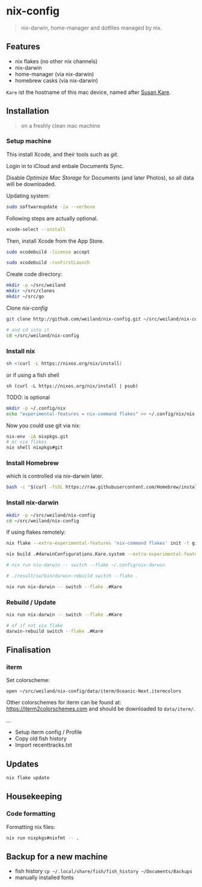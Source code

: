 # nix-config

> nix-darwin, home-manager and dotfiles managed by nix.

## Features

- nix flakes (no other nix channels)
- nix-darwin
- home-manager (via nix-darwin)
- homebrew casks (via nix-darwin)

`Kare` ist the hostname of this mac device, named after [Susan Kare](https://en.wikipedia.org/wiki/Susan_Kare).

## Installation

> on a freshly clean mac machine

### Setup machine


This install Xcode, and their tools such as *git*.

Login in to iCloud and enbale Documents Sync.

Disable *Optimize Mac Storage* for Documents (and later Photos), so all data will be downloaded.

Updating system:

```bash
sudo softwareupdate -ia --verbose
```

Following steps are actually optional.

```bash
xcode-select --install
```

Then, install Xcode from the App Store.

```bash
sudo xcodebuild -license accept
```

```bash
sudo xcodebuild -runFirstLaunch
```

Create code directory:

```bash
mkdir -p ~/src/weiland
mkdir ~/src/clones
mkdir ~/src/go
```

Clone *nix-config*

```bash
git clone http://github.com/weiland/nix-config.git ~/src/weiland/nix-config

# and cd into it
cd ~/src/weiland/nix-config
```

### Install nix

```bash
sh <(curl -L https://nixos.org/nix/install)
```

or if using a fish shell

```fish
sh (curl -L https://nixos.org/nix/install | psub)
```

TODO: is optional

```bash
mkdir -p ~/.config/nix
echo "experimental-features = nix-command flakes" >> ~/.config/nix/nix.conf
```

Now you could use git via nix:

```bash
nix-env -iA nixpkgs.git
# or via flakes
nix shell nixpkgs#git
```

### Install Homebrew 

which is controlled via nix-darwin later.

```bash
bash -c "$(curl -fsSL https://raw.githubusercontent.com/Homebrew/install/HEAD/install.sh)"
```

### Install nix-darwin

```bash
mkdir -p ~/src/weiland/nix-config
cd ~/src/weiland/nix-config
```

If using flakes remotely:

```bash
nix flake --extra-experimental-features 'nix-command flakes' init -t github:weiland/nix-config#darwin
```

```bash
nix build .#darwinConfigurations.Kare.system --extra-experimental-features "nix-command flakes"

# nix run nix-darwin -- switch --flake ~/.config/nix-darwin

# ./result/sw/bin/darwin-rebuild switch --flake .

nix run nix-darwin -- switch --flake .#Kare
```

### Rebuild / Update

```bash
nix run nix-darwin -- switch --flake .#Kare

# of if not via flake
darwin-rebuild switch --flake .#Kare
```


## Finalisation

### iterm

Set colorscheme:

```fish
open ~/src/weiland/nix-config/data/iterm/Oceanic-Next.itermcolors
```

Other colorschemes for iterm can be found at: https://iterm2colorschemes.com
and should be downloaded to `data/iterm/`.

...

- Setup iterm config / Profile
- Copy old fish history
- Import recenttracks.txt

## Updates

```bash
nix flake update
```

## Housekeeping

### Code formatting

Formatting nix files:

```bash
nix run nixpkgs#nixfmt -- .
```

## Backup for a new machine

- fish history `cp ~/.local/share/fish/fish_history ~/Documents/Backups`
- manually installed fonts